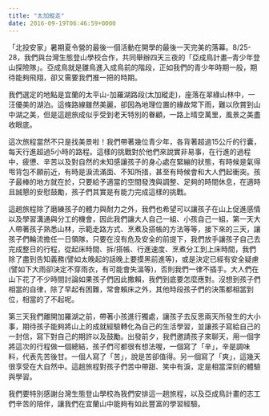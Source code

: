 ```yaml
---
title: "太加縱走"
date: 2016-09-19T06:46:59+0000
---
```


「北投安家」暑期夏令營的最後一個活動在開學的最後一天完美的落幕。8/25-28，我們與台灣生態登山學校合作，共同舉辦四天三夜的「亞成鳥計畫─青少年登山探險隊」。亞成鳥就是雛鳥進入成鳥前的階段，正如我們的青少年時期一般，期待能夠飛翔，卻又需要我們推一把的時期。

我們選定的地點是宜蘭的太平山-加羅湖路段(太加縱走)，座落在翠綠山林中，一汪優美的湖泊。這條路線雖然美麗，卻因為地理位置的緣故常下雨，難以欣賞到山中湖之美，但是這趟旅成似乎受到老天特別的眷顧，一路上晴空萬里，風景之美盡收眼底。
 
這次旅程當然不只是找美景啦！我們帶著幾位青少年，各背著超過15公斤的行囊，每天行進超過5小時的路程。這樣的挑戰對於他們來說實非易事，在行進的過程中，疲憊、辛苦以及對自然的未知感讓孩子的身心處在緊繃的狀態，有時候是氣得甩背包不願前近，有時是淚流滿面、不知所措，甚至有時候會和大人們起衝突。孩子最棒的地方就在於，只要給予適當的空間發洩與調整、足夠的時間休息，在適時且誠懇的安慰鼓勵，孩子們其實是有能力完成這樣的挑戰。
 
這趟旅程除了磨練孩子的體力與耐力之外，我們也希望可以讓孩子在山上促進感情以及學習溝通與分工的機會，因此我們讓大人自己一組、小孩自己一組，第一天大人帶著孩子熟悉山林，示範走路方式、烹煮及搭帳的方法等等，接下來的三天，讓孩子們輪流擔任一日領隊，只要在沒有危及安全的前提下，我們放手讓孩子自己去完成整日的行程，從起床時間、拆/搭帳、行進速度、烹煮分工到上床時間，我們除了盡到告知義務(譬如太晚起的話晚上要摸黑前進等)，或是決定已經有安全疑慮(譬如下大雨卻決定不穿雨衣，有可能會失溫等)，否則我們一律不插手。大人們在山下花了不少時間討論如果孩子們因此撒賴，我們到底要怎麼應對。沒想到孩子們相當的自律，除了早起有困難，常會賴床之外，其他時段孩子們的決策都相當到位，相當的了不起呢。
 
第三天我們離開加羅湖之前，帶著小孩進行獨處，讓孩子去反思兩天所發生的大小事，期待孩子能夠將山上的成就經驗轉化為自己的生活學習，並讓孩子寫給自己的一封信，寫下對自己的期許以及鼓勵。出發前夕，我們邀請孩子來聊天，用一個字將這次的行程做一個總結，孩子們可都很有想法喔，一個寫了「辛」，辛是調味料，代表先苦後甘。一個人寫了「苦」，說是苦卻值得。另一個寫了「爽」，這幾天很享受在大自然中。這趟旅程對孩子們苦中帶甜、笑中有淚，定是相當深刻的體驗與學習。
       
我們要特別感謝台灣生態登山學校為我們安排這一趟旅程，以及亞成鳥計畫的志工們辛苦的陪伴，讓我們在宜蘭山中能夠有如此豐富的學習經驗。
